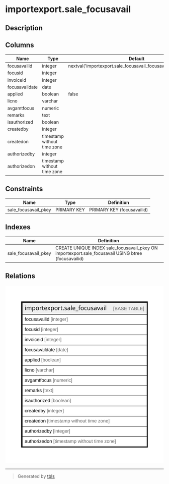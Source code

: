 # importexport.sale_focusavail

## Description

## Columns

| Name | Type | Default | Nullable | Children | Parents | Comment |
| ---- | ---- | ------- | -------- | -------- | ------- | ------- |
| focusavailid | integer | nextval('importexport.sale_focusavail_focusavailid_seq'::regclass) | false |  |  |  |
| focusid | integer |  | true |  |  |  |
| invoiceid | integer |  | true |  |  |  |
| focusavaildate | date |  | true |  |  |  |
| applied | boolean | false | true |  |  |  |
| licno | varchar |  | true |  |  |  |
| avgamtfocus | numeric |  | true |  |  |  |
| remarks | text |  | true |  |  |  |
| isauthorized | boolean |  | true |  |  |  |
| createdby | integer |  | true |  |  |  |
| createdon | timestamp without time zone |  | true |  |  |  |
| authorizedby | integer |  | true |  |  |  |
| authorizedon | timestamp without time zone |  | true |  |  |  |

## Constraints

| Name | Type | Definition |
| ---- | ---- | ---------- |
| sale_focusavail_pkey | PRIMARY KEY | PRIMARY KEY (focusavailid) |

## Indexes

| Name | Definition |
| ---- | ---------- |
| sale_focusavail_pkey | CREATE UNIQUE INDEX sale_focusavail_pkey ON importexport.sale_focusavail USING btree (focusavailid) |

## Relations

![er](importexport.sale_focusavail.svg)

---

> Generated by [tbls](https://github.com/k1LoW/tbls)
